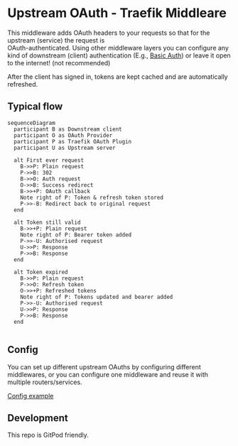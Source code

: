 # Upstream OAuth - Traefik Middleare

This middleware adds OAuth headers to your requests so that for the upstream (service) the request is  
OAuth-authenticated. Using other middleware layers you can configure any kind of downstream (client) authentication 
(E.g., [Basic Auth](https://doc.traefik.io/traefik/middlewares/http/basicauth/)) or leave it open to the
internet! (not recommended)

After the client has signed in, tokens are kept cached and are automatically refreshed. 

## Typical flow

```mermaid
sequenceDiagram
  participant B as Downstream client
  participant O as OAuth Provider
  participant P as Traefik OAuth Plugin
  participant U as Upstream server

  alt First ever request
    B->>P: Plain request
    P->>B: 302
    B->>O: Auth request
    O->>B: Success redirect
    B->>+P: OAuth callback
    Note right of P: Token & refresh token stored
    P->>-B: Redirect back to original request
  end

  alt Token still valid
    B->>+P: Plain request
    Note right of P: Bearer token added
    P->>-U: Authorised request
    U->>P: Response
    P->>B: Response
  end

  alt Token expired
    B->>P: Plain request
    P->>O: Refresh token
    O->>+P: Refreshed tokens
    Note right of P: Tokens updated and bearer added
    P->>-U: Authorised request
    U->>P: Response
    P->>B: Response
  end
  
```

## Config

You can set up different upstream OAuths by configuring different middlewares, or you can configure one middleware
and reuse it with multiple routers/services.

[Config example](docker-dev/dynamic-config-example/oauthup.yml)

## Development

This repo is GitPod friendly.
